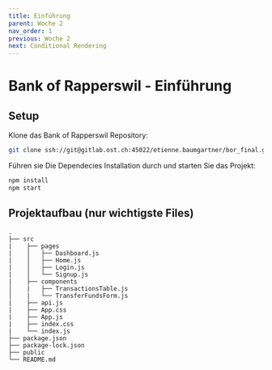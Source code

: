 ```yaml
---
title: Einführung
parent: Woche 2
nav_order: 1
previous: Woche 2
next: Conditional Rendering
---
```


# Bank of Rapperswil - Einführung

## Setup
Klone das Bank of Rapperswil Repository: 

```bash
git clone ssh://git@gitlab.ost.ch:45022/etienne.baumgartner/bor_final.git
```

Führen sie Die Dependecies Installation durch und starten Sie das Projekt: 

```bash
npm install
npm start
```

## Projektaufbau (nur wichtigste Files)

```
.
├── src
|    ├── pages
|    │   ├── Dashboard.js
|    │   ├── Home.js
|    │   ├── Login.js
|    │   └── Signup.js
|    ├── components
│    |   ├── TransactionsTable.js
│    |   └── TransferFundsForm.js
|    ├── api.js
|    ├── App.css
|    ├── App.js
|    ├── index.css
|    └── index.js
├── package.json
├── package-lock.json
├── public
└── README.md
```
